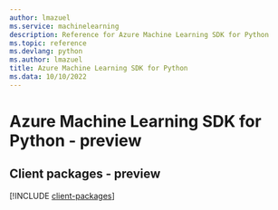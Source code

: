 ```yaml
---
author: lmazuel
ms.service: machinelearning
description: Reference for Azure Machine Learning SDK for Python
ms.topic: reference
ms.devlang: python
ms.author: lmazuel
title: Azure Machine Learning SDK for Python
ms.data: 10/10/2022
---
```

# Azure Machine Learning SDK for Python - preview

## Client packages - preview
[!INCLUDE [client-packages](machine-learning-client-index.md)]